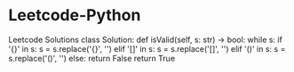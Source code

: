 # Leetcode-Python
Leetcode Solutions
class Solution:
    def isValid(self, s: str) -> bool:
        while s:
            if '{}' in s:
                s = s.replace('{}', '')
            elif '[]' in s:
                s = s.replace('[]', '')
            elif '()' in s:
                s = s.replace('()', '')
            else:
                return False
        return True